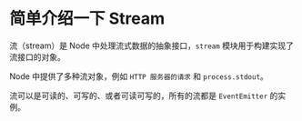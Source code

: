 # 简单介绍一下 Stream

流（stream）是 Node 中处理流式数据的抽象接口，`stream` 模块用于构建实现了流接口的对象。

Node 中提供了多种流对象，例如 `HTTP 服务器的请求` 和 `process.stdout`。

流可以是可读的、可写的、或者可读可写的，所有的流都是 `EventEmitter` 的实例。